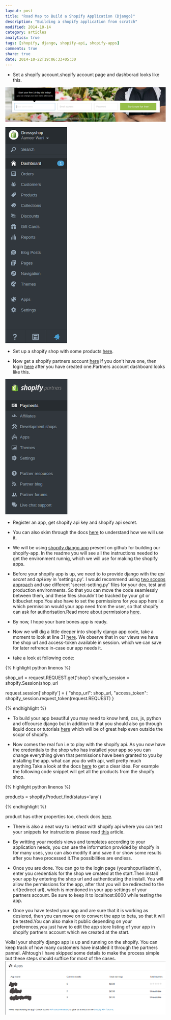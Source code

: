 ```yaml
---
layout: post
title: "Road Map to Build a Shopify Application (Django)"
description: "Building a shopify application from scratch"
modified: 2014-10-14
category: articles
analytics: true
tags: [shopify, django, shopify-api, shopify-apps]
comments: true
share: true
date: 2014-10-22T19:06:33+05:30
---
```

* Set a shopify account.shopify account page and dashborad looks like this.
 
![Set a shopify account page](/images/shopify2e.png)

![Shopify dash board](/images/shopify1e.png)

* Set up a shopify shop with some products [here](www.shopify.com).

* Now get a shopify partners account [here](http://www.shopify.in/partners) if you don't have one, then login [here](https://app.shopify.com/services/partners/auth/login) after you have created one.Partners account dashboard looks like this.

![Shopify partners dash borad](/images/shopify3e.png)

* Register an app, get shopify api key and shopify api secret.

* You can also skim through the docs [here](http://docs.shopify.com/api/authentication/oauth) to understand how we will use it.

* We will be using [shopify django app](https://github.com/shopify/shopify_django_app) present on github for building our shopify-app.
In the readme you will see all the instructions needed to get the environment runnig, which we will use for making the shopify apps.

* Before your shopify app is up, we need to to provide django with the *api secret* and *api key* in 'settings.py'. I would recommend using [two scoops approach](http://twoscoopspress.org/products/two-scoops-of-django-1-6) and use different 'secret-setting.py' files for your dev, test and production environments. So that you can move the code seamlessly between them, and these files shouldn't be tracked by your git or bitbucket repo.You also have to set the permissions for you app here i.e which permission would your app need from the user, so that shopify can ask for authorisation.Read more about permissions [here](http://docs.shopify.com/api/authentication/oauth).

* By now, I hope your bare bones app is ready.

* Now we will dig a little deeper into shopify django app code, take a moment to look at line 31 [here](https://github.com/Shopify/shopify_django_app/blob/master/shopify_app/views.py). We observe that in our views we have the shop url and access-token available in session. which we can save for later refrence in-case our app needs it.

* take a look at following code:

{% highlight python linenos %}

shop_url = request.REQUEST.get('shop')
shopify_session = shopify.Session(shop_url

request.session['shopify'] = {
	"shop_url": shop_url,
	"access_token": shopify_session.request_token(request.REQUEST)
}

{% endhighlight %}

* To build your app beautiful you may need to know hmtl, css, js, python and offcourse django but in addition to that you should also go through liquid docs or tutorials [here](http://docs.shopify.com/themes/liquid-documentation/basics) which will be of great help even outside the scopr of shopify.

* Now comes the real fun i.e to play with the shopify api. As you now have the credentials to the shop who has installed your app so you can change everything given that permissions have been granted to you by installing the app. what can you do with api, well pretty much anything.Take a look at the docs [here](http://docs.shopify.com/api) to get a clear idea. For example the following code snippet will get all the products from the shopify shop. 

{% highlight python linenos %}

products = shopify.Product.find(status='any')

{% endhighlight %}

product has other properties too, check docs [here](http://docs.shopify.com/api/product).

* There is also a neat way to inetract with shopify api where you can test your snippets for instructions please read [this]( http://docs.shopify.com/api/introduction/using-the-api-console) article.

* By writting your models views and templates according to your application needs, you can use the information provided by shopify in for many uses, you can also modify it and save it or show some results after you have processed it.The possibilities are endless.

* Once you are done. You can go to the login page (yourshopurl/admin), enter you credentials for the shop we created at the start.Then install your app by entering the shop url and authenticating the install. You will allow the permissions for the app, after that you will be redirected to the url(redirect url), which is mentioned in your app settings of your partners account. Be sure to keep it to localhost:8000 while testing the app.

* Once you have tested your app  and are sure that it is working as desiered, then you can move on to convert the app to beta, so that it will be tested.You can also make it public depending on your preferences,you just have to edit the app store listing of your app in shopify partners account which we created at the start.

Voila! your shopify django app is up and running on the shopify. You can keep track of how many customers have installed it through the partners pannel. Alhtough I have skipped some details to make the process simple but these steps should suffice for most of the cases.
![shopify partners dash board apps](/images/shopify4e.png)


